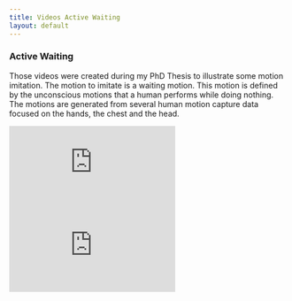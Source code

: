```yaml
---
title: Videos Active Waiting 
layout: default
---
```


### Active Waiting<a name="activeWaiting"></a>

Those videos were created during my PhD Thesis to illustrate some motion imitation.
The motion to imitate is a waiting motion. This motion is defined by the
unconscious motions that a human performs while doing nothing.
The motions are generated from several human motion capture data focused on the hands,
the chest and the head.

<div class="row">
 <div class="col-sm-6">
  <div class="embed-responsive embed-responsive-4by3">
   <iframe class="embed-responsive-item" src="https://www.youtube.com/embed/lt2AMhUF5u8" frameborder="0" allowfullscreen></iframe>
  </div>
 </div>
 <div class="col-sm-6">
  <div class="embed-responsive embed-responsive-4by3">
   <iframe class="embed-responsive-item" src="https://www.youtube.com/embed/KOfhW6R8eT8" frameborder="0" allowfullscreen></iframe>
  </div>
 </div>
</div>


